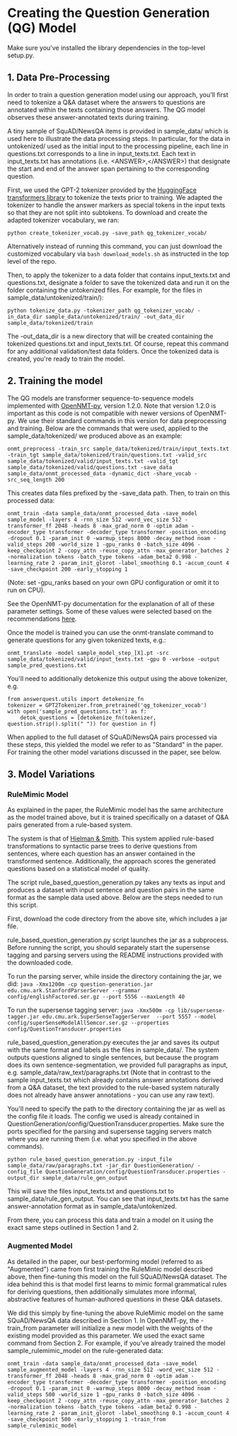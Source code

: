 # Creating the Question Generation (QG) Model

Make sure you've installed the library dependencies in the top-level setup.py.

## 1. Data Pre-Processing

In order to train a question generation model using our approach, you'll first need to tokenize a Q&A dataset where the answers to questions are annotated within the texts containing those answers. The QG model observes these answer-annotated texts during training. 

A tiny sample of SquAD/NewsQA items is provided in sample_data/ which is used here to illustrate the data processing steps. In particular, for the data in untokenized/ used as the initial input to the processing pipeline, each line in questions.txt corresponds to a line in input_texts.txt. Each text in input_texts.txt has annotations (i.e. \<ANSWER\>,\<\/ANSWER\>) that designate the start and end of the answer span pertaining to the corresponding question.

First, we used the GPT-2 tokenizer provided by the [HuggingFace transformers library](https://huggingface.co/transformers/model_doc/gpt2.html#gpt2tokenizer) to tokenize the texts prior to training. We adapted the tokenizer to handle the answer markers as special tokens in the input texts so that they are not split into subtokens. To download and create the adapted tokenizer vocabulary, we ran:

``python create_tokenizer_vocab.py -save_path qg_tokenizer_vocab/``

Alternatively instead of running this command, you can just download the customized vocabulary via ``bash download_models.sh`` as instructed in the top level of the repo.

Then, to apply the tokenizer to a data folder that contains input_texts.txt and questions.txt, designate a folder to save the tokenized data and run it on the folder containing the untokenized files. For example, for the files in sample_data/untokenized/train/):

``python tokenize_data.py -tokenizer_path qg_tokenizer_vocab/ -in_data_dir sample_data/untokenized/train/ -out_data_dir sample_data/tokenized/train``

The -out_data_dir is a new directory that will be created containing the tokenized questions.txt and input_texts.txt. Of course, repeat this command for any additional validation/test data folders. Once the tokenized data is created, you're ready to train the model.


## 2. Training the model

The QG models are transformer sequence-to-sequence models implemented with [OpenNMT-py](https://github.com/OpenNMT/OpenNMT-py), version 1.2.0. Note that version 1.2.0 is important as this code is not compatible with newer versions of OpenNMT-py. We use their standard commands in this version for data preprocessing and training. Below are the commands that were used, applied to the sample_data/tokenized/ we produced above as an example:

``onmt_preprocess -train_src sample_data/tokenized/train/input_texts.txt -train_tgt sample_data/tokenized/train/questions.txt -valid_src sample_data/tokenized/valid/input_texts.txt -valid_tgt sample_data/tokenized/valid/questions.txt -save_data sample_data/onmt_processed_data -dynamic_dict -share_vocab -src_seq_length 200``

This creates data files prefixed by the -save_data path. Then, to train on this processed data:

``onmt_train -data sample_data/onmt_processed_data -save_model sample_model -layers 4 -rnn_size 512 -word_vec_size 512 -transformer_ff 2048 -heads 8 -max_grad_norm 0 -optim adam -encoder_type transformer -decoder_type transformer -position_encoding -dropout 0.1 -param_init 0 -warmup_steps 8000 -decay_method noam -valid_steps 200 -world_size 1 -gpu_ranks 0 -batch_size 4096 -keep_checkpoint 2 -copy_attn -reuse_copy_attn -max_generator_batches 2 -normalization tokens -batch_type tokens -adam_beta2 0.998 -learning_rate 2 -param_init_glorot -label_smoothing 0.1 -accum_count 4 -save_checkpoint 200 -early_stopping 1``

(Note: set -gpu_ranks based on your own GPU configuration or omit it to run on CPU). 

See the OpenNMT-py documentation for the explanation of all of these parameter settings. Some of these values were selected based on the recommendations [here](https://opennmt.net/OpenNMT-py/FAQ.html#how-do-i-use-the-transformer-model).

Once the model is trained you can use the onmt-translate command to generate questions for any given tokenized texts, e.g.:

``onmt_translate -model sample_model_step_[X].pt -src sample_data/tokenized/valid/input_texts.txt -gpu 0 -verbose -output sample_pred_questions.txt``

You'll need to additionally detokenize this output using the above tokenizer, e.g.

```from transformers import GPT2Tokenizer
from answerquest.utils import detokenize_fn
tokenizer = GPT2Tokenizer.from_pretrained('qg_tokenizer_vocab')
with open('sample_pred_questions.txt') as f:
    detok_questions = [detokenize_fn(tokenizer, question.strip().split(" ")) for question in f]
```

When applied to the full dataset of SQuAD/NewsQA pairs processed via these steps, this yielded the model we refer to as "Standard" in the paper. For training the other model variations discussed in the paper, see below. 


## 3. Model Variations

### RuleMimic Model

As explained in the paper, the RuleMimic model has the same architecture as the model trained above, but it is trained specifically on a dataset of Q&A pairs generated from a rule-based system. 

The system is that of [Hielman & Smith](http://www.cs.cmu.edu/~ark/mheilman/questions/). This system applied rule-based transformations to syntactic parse trees to derive questions from sentences, where each question has an answer contained in the transformed sentence. Additionally, the approach scores the generated questions based on a statistical model of quality. 

The script rule_based_question_generation.py takes any texts as input and produces a dataset with input sentence and question pairs in the same format as the sample data used above. Below are the steps needed to run this script.

First, download the code directory from the above site, which includes a jar file.  

rule_based_question_generation.py script launches the jar as a subprocess. Before running the script, you should separately start the supersense tagging and parsing servers using the README instructions provided with the downloaded code.

To run the parsing server, while inside the directory containing the jar, we did:
``java -Xmx1200m -cp question-generation.jar edu.cmu.ark.StanfordParserServer --grammar config/englishFactored.ser.gz --port 5556 --maxLength 40``

To run the supersense tagging server:
``java -Xmx500m -cp lib/supersense-tagger.jar edu.cmu.ark.SuperSenseTaggerServer  --port 5557 --model config/superSenseModelAllSemcor.ser.gz --properties config/QuestionTransducer.properties``

rule_based_question_generation.py executes the jar and saves its output with the same format and labels as the files in sample_data/. The system outputs questions aligned to single sentences, but because the program does its own sentence-segmentation, we provided full paragraphs as input, e.g. sample_data/raw_text/paragraphs.txt (Note that in contrast to the sample input_texts.txt which already contains answer annotations derived from a Q&A dataset, the text provided to the rule-based system naturally does not already have answer annotations - you can use any raw text).

You'll need to specify the path to the directory containing the jar as well as the config file it loads. The config we used is already contained in QuestionGeneration/config/QuestionTransducer.properties. Make sure the ports specified for the parsing and supersense tagging servers match where you are running them (i.e. what you specified in the above commands).

``python rule_based_question_generation.py -input_file sample_data/raw/paragraphs.txt -jar_dir QuestionGeneration/ -config_file QuestionGeneration/config/QuestionTransducer.properties -output_dir sample_data/rule_gen_output``

This will save the files input_texts.txt and questions.txt to sample_data/rule_gen_output. You can see that input_texts.txt has the same answer-annotation format as in sample_data/untokenized.

From there, you can process this data and train a model on it using the exact same steps outlined in Section 1 and 2. 

### Augmented Model

As detailed in the paper, our best-performing model (referred to as "Augmented") came from first training the RuleMimic model described above, then fine-tuning this model on the full SQuAD/NewsQA dataset. The idea behind this is that model first learns to mimic formal grammatical rules for deriving questions, then additionally simulates more informal, abstractive features of human-authored questions in these Q&A datasets.

We did this simply by fine-tuning the above RuleMimic model on the same SQuAD/NewsQA data described in Section 1. In OpenNMT-py, the -train_from parameter will initialize a new model with the weights of the existing model provided as this parameter. We used the exact same command from Section 2. For example, if you've already trained the model sample_rulemimic_model on the rule-generated data:

``onmt_train -data sample_data/onmt_processed_data -save_model sample_augmented_model -layers 4 -rnn_size 512 -word_vec_size 512 -transformer_ff 2048 -heads 8 -max_grad_norm 0 -optim adam -encoder_type transformer -decoder_type transformer -position_encoding -dropout 0.1 -param_init 0 -warmup_steps 8000 -decay_method noam -valid_steps 500 -world_size 1 -gpu_ranks 0 -batch_size 4096 -keep_checkpoint 2 -copy_attn -reuse_copy_attn -max_generator_batches 2 -normalization tokens -batch_type tokens -adam_beta2 0.998 -learning_rate 2 -param_init_glorot -label_smoothing 0.1 -accum_count 4 -save_checkpoint 500 -early_stopping 1 -train_from sample_rulemimic_model``


